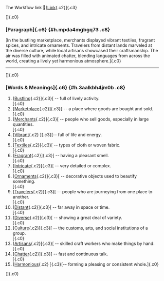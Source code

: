 The Workflow link
👏[[Link](https://www.google.com/url?q=http://www.google.com&sa=D&source=editors&ust=1759617549093581&usg=AOvVaw0iFYso00j2GrsvURW1GT2Q){.c2}]{.c3}

[]{.c0}

### [Paragraph]{.c6} {#h.mpda4mgbgq73 .c8}

[In the bustling marketplace, merchants displayed vibrant textiles,
fragrant spices, and intricate ornaments. Travelers from distant lands
marveled at the diverse culture, while local artisans showcased their
craftsmanship. The air was filled with animated chatter, blending
languages from across the world, creating a lively yet harmonious
atmosphere.]{.c0}

------------------------------------------------------------------------

[]{.c0}

### [Words & Meanings]{.c6} {#h.3aalkbh4jm0b .c8}

1.  [[Bustling](https://www.google.com/url?q=http://www.google.com&sa=D&source=editors&ust=1759617549094291&usg=AOvVaw33khba-viKt786CaDFTgDE){.c2}]{.c3}[ --
    full of lively activity.\
    ]{.c0}
2.  [[Marketplace](https://www.google.com/url?q=http://www.google.com&sa=D&source=editors&ust=1759617549094450&usg=AOvVaw13tgNpIYlviuGCsB3YPVT_){.c2}]{.c3}[ --
    a place where goods are bought and sold.\
    ]{.c0}
3.  [[Merchants](https://www.google.com/url?q=http://www.google.com&sa=D&source=editors&ust=1759617549094577&usg=AOvVaw2cR6XnRbFmjH3Kglr266kz){.c2}]{.c3}[ --
    people who sell goods, especially in large quantities.\
    ]{.c0}
4.  [[Vibrant](https://www.google.com/url?q=http://www.google.com&sa=D&source=editors&ust=1759617549094754&usg=AOvVaw1-XoJLlf1buZ13epRyDhst){.c2}
    ]{.c3}[-- full of life and energy.\
    ]{.c0}
5.  [[Textiles](https://www.google.com/url?q=http://www.google.com&sa=D&source=editors&ust=1759617549094872&usg=AOvVaw1sRNC-HCTnEf-61NAy9yem){.c2}]{.c3}[ --
    types of cloth or woven fabric.\
    ]{.c0}
6.  [[Fragrant](https://www.google.com/url?q=http://www.google.com&sa=D&source=editors&ust=1759617549094998&usg=AOvVaw2q8BTeNrdck7U6eGQmHSmn){.c2}]{.c3}[ --
    having a pleasant smell.\
    ]{.c0}
7.  [[Intricate](https://www.google.com/url?q=http://www.google.com&sa=D&source=editors&ust=1759617549095171&usg=AOvVaw02YL6nzieozJ16Ylm_Zf0c){.c2}]{.c3}[ --
    very detailed or complex.\
    ]{.c0}
8.  [[Ornaments](https://www.google.com/url?q=http://www.google.com&sa=D&source=editors&ust=1759617549095279&usg=AOvVaw2i_JJToPuU5vZkmKpHKvTc){.c2}]{.c3}[ --
    decorative objects used to beautify something.\
    ]{.c0}
9.  [[Travelers](https://www.google.com/url?q=http://www.google.com&sa=D&source=editors&ust=1759617549095415&usg=AOvVaw0L1iLMuuUxLwH9Nosejpw-){.c2}]{.c3}[ --
    people who are journeying from one place to another.\
    ]{.c0}
10. [[Distant](https://www.google.com/url?q=http://www.google.com&sa=D&source=editors&ust=1759617549095549&usg=AOvVaw1Re76xYZbAhUCKr4zsfMSl){.c2}]{.c3}[ --
    far away in space or time.\
    ]{.c0}
11. [[Diverse](https://www.google.com/url?q=http://www.google.com&sa=D&source=editors&ust=1759617549095651&usg=AOvVaw2nysdlCjhMcKeaLmolVRKC){.c2}]{.c3}[ --
    showing a great deal of variety.\
    ]{.c0}
12. [[Culture](https://www.google.com/url?q=http://www.google.com&sa=D&source=editors&ust=1759617549095756&usg=AOvVaw24T-dlKPMfw_nPR7GLyABP){.c2}]{.c3}[ --
    the customs, arts, and social institutions of a group.\
    ]{.c0}
13. [[Artisans](https://www.google.com/url?q=http://www.google.com&sa=D&source=editors&ust=1759617549095882&usg=AOvVaw0T3wdju1efELWunoAJcwT6){.c2}]{.c3}[ --
    skilled craft workers who make things by hand.\
    ]{.c0}
14. [[Chatter](https://www.google.com/url?q=http://www.google.com&sa=D&source=editors&ust=1759617549096004&usg=AOvVaw3ouQWfQjvmOw_iVbIrApCU){.c2}]{.c3}[ --
    fast and continuous talk.\
    ]{.c0}
15. [[Harmonious](https://www.google.com/url?q=http://www.google.com&sa=D&source=editors&ust=1759617549096117&usg=AOvVaw2yehQLNXfQG329QjB2vHc_){.c2}
    ]{.c3}[-- forming a pleasing or consistent whole.]{.c0}

[]{.c0}
